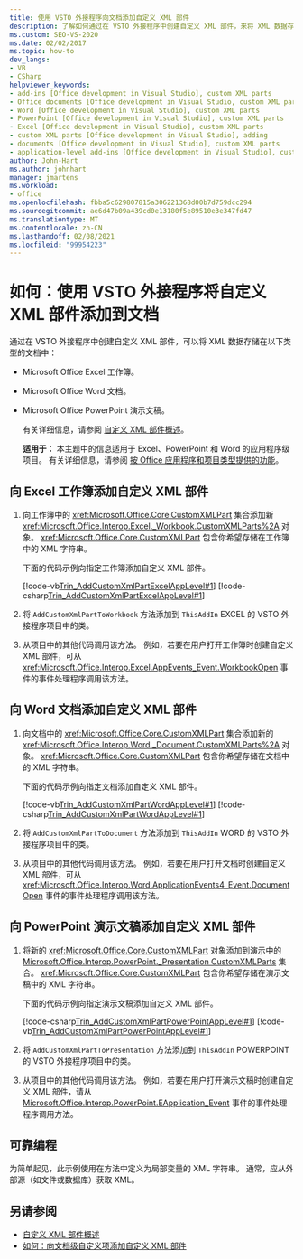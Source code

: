 ```yaml
---
title: 使用 VSTO 外接程序向文档添加自定义 XML 部件
description: 了解如何通过在 VSTO 外接程序中创建自定义 XML 部件，来将 XML 数据存储在以下类型的文档中。
ms.custom: SEO-VS-2020
ms.date: 02/02/2017
ms.topic: how-to
dev_langs:
- VB
- CSharp
helpviewer_keywords:
- add-ins [Office development in Visual Studio], custom XML parts
- Office documents [Office development in Visual Studio, custom XML parts
- Word [Office development in Visual Studio], custom XML parts
- PowerPoint [Office development in Visual Studio], custom XML parts
- Excel [Office development in Visual Studio], custom XML parts
- custom XML parts [Office development in Visual Studio], adding
- documents [Office development in Visual Studio], custom XML parts
- application-level add-ins [Office development in Visual Studio], custom XML parts
author: John-Hart
ms.author: johnhart
manager: jmartens
ms.workload:
- office
ms.openlocfilehash: fbba5c629807815a306221368d00b7d759dcc294
ms.sourcegitcommit: ae6d47b09a439cd0e13180f5e89510e3e347fd47
ms.translationtype: MT
ms.contentlocale: zh-CN
ms.lasthandoff: 02/08/2021
ms.locfileid: "99954223"
---
```

# <a name="how-to-add-custom-xml-parts-to-documents-by-using-vsto-add-ins"></a>如何：使用 VSTO 外接程序将自定义 XML 部件添加到文档
  通过在 VSTO 外接程序中创建自定义 XML 部件，可以将 XML 数据存储在以下类型的文档中：

- Microsoft Office Excel 工作簿。

- Microsoft Office Word 文档。

- Microsoft Office PowerPoint 演示文稿。

  有关详细信息，请参阅 [自定义 XML 部件概述](../vsto/custom-xml-parts-overview.md)。

  **适用于：** 本主题中的信息适用于 Excel、PowerPoint 和 Word 的应用程序级项目。 有关详细信息，请参阅 [按 Office 应用程序和项目类型提供的功能](../vsto/features-available-by-office-application-and-project-type.md)。

## <a name="to-add-a-custom-xml-part-to-an-excel-workbook"></a>向 Excel 工作簿添加自定义 XML 部件

1. 向工作簿中的 <xref:Microsoft.Office.Core.CustomXMLPart> 集合添加新 <xref:Microsoft.Office.Interop.Excel._Workbook.CustomXMLParts%2A> 对象。 <xref:Microsoft.Office.Core.CustomXMLPart> 包含你希望存储在工作簿中的 XML 字符串。

     下面的代码示例向指定工作簿添加自定义 XML 部件。

     [!code-vb[Trin_AddCustomXmlPartExcelAppLevel#1](../vsto/codesnippet/VisualBasic/trin_addcustomxmlpartexcelapplevel/ThisAddIn.vb#1)]
     [!code-csharp[Trin_AddCustomXmlPartExcelAppLevel#1](../vsto/codesnippet/CSharp/Trin_AddCustomXmlPartExcelAppLevel/ThisAddIn.cs#1)]

2. 将 `AddCustomXmlPartToWorkbook` 方法添加到 `ThisAddIn` EXCEL 的 VSTO 外接程序项目中的类。

3. 从项目中的其他代码调用该方法。 例如，若要在用户打开工作簿时创建自定义 XML 部件，可从 <xref:Microsoft.Office.Interop.Excel.AppEvents_Event.WorkbookOpen> 事件的事件处理程序调用该方法。

## <a name="to-add-a-custom-xml-part-to-a-word-document"></a>向 Word 文档添加自定义 XML 部件

1. 向文档中的 <xref:Microsoft.Office.Core.CustomXMLPart> 集合添加新的 <xref:Microsoft.Office.Interop.Word._Document.CustomXMLParts%2A> 对象。 <xref:Microsoft.Office.Core.CustomXMLPart> 包含你希望存储在文档中的 XML 字符串。

     下面的代码示例向指定文档添加自定义 XML 部件。

     [!code-vb[Trin_AddCustomXmlPartWordAppLevel#1](../vsto/codesnippet/VisualBasic/Trin_AddCustomXmlPartWordAppLevel/ThisAddIn.vb#1)]
     [!code-csharp[Trin_AddCustomXmlPartWordAppLevel#1](../vsto/codesnippet/CSharp/Trin_AddCustomXmlPartWordAppLevel/ThisAddIn.cs#1)]

2. 将 `AddCustomXmlPartToDocument` 方法添加到 `ThisAddIn` WORD 的 VSTO 外接程序项目中的类。

3. 从项目中的其他代码调用该方法。 例如，若要在用户打开文档时创建自定义 XML 部件，可从 <xref:Microsoft.Office.Interop.Word.ApplicationEvents4_Event.DocumentOpen> 事件的事件处理程序调用该方法。

## <a name="to-add-a-custom-xml-part-to-a-powerpoint-presentation"></a>向 PowerPoint 演示文稿添加自定义 XML 部件

1. 将新的 <xref:Microsoft.Office.Core.CustomXMLPart> 对象添加到演示中的 [Microsoft.Office.Interop.PowerPoint._Presentation CustomXMLParts](/previous-versions/office/developer/office-2010/ff760806%28v%3doffice.14%29) 集合。 <xref:Microsoft.Office.Core.CustomXMLPart> 包含你希望存储在演示文稿中的 XML 字符串。

     下面的代码示例向指定演示文稿添加自定义 XML 部件。

     [!code-csharp[Trin_AddCustomXmlPartPowerPointAppLevel#1](../vsto/codesnippet/CSharp/Trin_AddCustomXmlPartPowerPointAppLevel/ThisAddIn.cs#1)]
     [!code-vb[Trin_AddCustomXmlPartPowerPointAppLevel#1](../vsto/codesnippet/VisualBasic/Trin_AddCustomXmlPartPowerPointAppLevel/ThisAddIn.vb#1)]

2. 将 `AddCustomXmlPartToPresentation` 方法添加到 `ThisAddIn` POWERPOINT 的 VSTO 外接程序项目中的类。

3. 从项目中的其他代码调用该方法。 例如，若要在用户打开演示文稿时创建自定义 XML 部件，请从 [Microsoft.Office.Interop.PowerPoint.EApplication_Event](/previous-versions/office/developer/office-2010/ff762843(v=office.14)) 事件的事件处理程序调用方法。

## <a name="robust-programming"></a>可靠编程
 为简单起见，此示例使用在方法中定义为局部变量的 XML 字符串。 通常，应从外部源（如文件或数据库）获取 XML。

## <a name="see-also"></a>另请参阅
- [自定义 XML 部件概述](../vsto/custom-xml-parts-overview.md)
- [如何：向文档级自定义项添加自定义 XML 部件](../vsto/how-to-add-custom-xml-parts-to-document-level-customizations.md)
